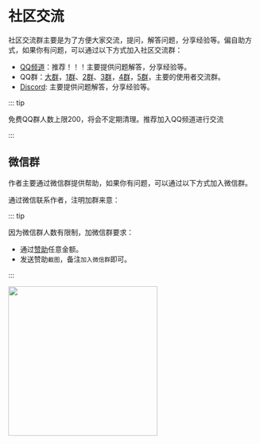 # 社区交流

社区交流群主要是为了方便大家交流，提问，解答问题，分享经验等。偏自助方式，如果你有问题，可以通过以下方式加入社区交流群：

- [QQ频道](https://pd.qq.com/s/16p8lvvob)：推荐！！！主要提供问题解答，分享经验等。
- QQ群：[大群](https://qm.qq.com/q/MEmHoCLbG0)，[1群](https://qm.qq.com/q/YacMHPYAMu)、[2群](https://qm.qq.com/q/ajVKZvFICk)、[3群](https://qm.qq.com/q/36zdwThP2E)，[4群](https://qm.qq.com/q/sCzSlm3504)，[5群](https://qm.qq.com/q/ya9XrtbS6s)，主要的使用者交流群。
- [Discord](https://discord.com/invite/VU62jTecad): 主要提供问题解答，分享经验等。

::: tip

免费QQ群人数上限200，将会不定期清理。推荐加入QQ频道进行交流

:::

## 微信群

作者主要通过微信群提供帮助，如果你有问题，可以通过以下方式加入微信群。

通过微信联系作者，注明加群来意：

::: tip

因为微信群人数有限制，加微信群要求：

- 通过[赞助](../sponsor/personal.md)任意金额。
- 发送赞助`截图`，备注`加入微信群`即可。

:::

<img src="https://unpkg.com/@vbenjs/static-source@0.1.7/source/wechat.jpg" style="width: 300px;"/>
